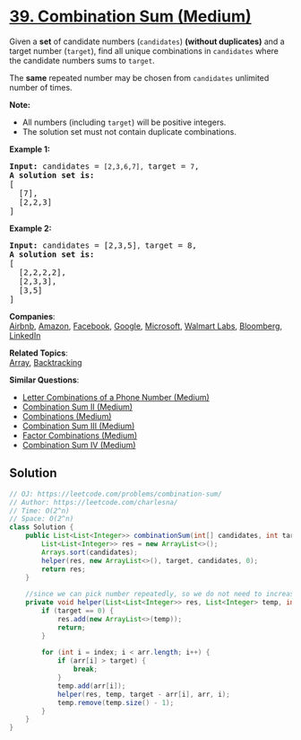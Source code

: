 # [39. Combination Sum (Medium)](https://leetcode.com/problems/combination-sum/)

<p>Given a <strong>set</strong> of candidate numbers (<code>candidates</code>) <strong>(without duplicates)</strong> and a target number (<code>target</code>), find all unique combinations in <code>candidates</code>&nbsp;where the candidate numbers sums to <code>target</code>.</p>

<p>The <strong>same</strong> repeated number may be chosen from <code>candidates</code>&nbsp;unlimited number of times.</p>

<p><strong>Note:</strong></p>

<ul>
	<li>All numbers (including <code>target</code>) will be positive integers.</li>
	<li>The solution set must not contain duplicate combinations.</li>
</ul>

<p><strong>Example 1:</strong></p>

<pre><strong>Input:</strong> candidates = <code>[2,3,6,7], </code>target = <code>7</code>,
<strong>A solution set is:</strong>
[
  [7],
  [2,2,3]
]
</pre>

<p><strong>Example 2:</strong></p>

<pre><strong>Input:</strong> candidates = [2,3,5]<code>, </code>target = 8,
<strong>A solution set is:</strong>
[
&nbsp; [2,2,2,2],
&nbsp; [2,3,3],
&nbsp; [3,5]
]
</pre>


**Companies**:  
[Airbnb](https://leetcode.com/company/airbnb), [Amazon](https://leetcode.com/company/amazon), [Facebook](https://leetcode.com/company/facebook), [Google](https://leetcode.com/company/google), [Microsoft](https://leetcode.com/company/microsoft), [Walmart Labs](https://leetcode.com/company/walmart-labs), [Bloomberg](https://leetcode.com/company/bloomberg), [LinkedIn](https://leetcode.com/company/linkedin)

**Related Topics**:  
[Array](https://leetcode.com/tag/array/), [Backtracking](https://leetcode.com/tag/backtracking/)

**Similar Questions**:
* [Letter Combinations of a Phone Number (Medium)](https://leetcode.com/problems/letter-combinations-of-a-phone-number/)
* [Combination Sum II (Medium)](https://leetcode.com/problems/combination-sum-ii/)
* [Combinations (Medium)](https://leetcode.com/problems/combinations/)
* [Combination Sum III (Medium)](https://leetcode.com/problems/combination-sum-iii/)
* [Factor Combinations (Medium)](https://leetcode.com/problems/factor-combinations/)
* [Combination Sum IV (Medium)](https://leetcode.com/problems/combination-sum-iv/)

## Solution 

```java
// OJ: https://leetcode.com/problems/combination-sum/
// Author: https://leetcode.com/charlesna/
// Time: O(2^n)
// Space: O(2^n)
class Solution {
    public List<List<Integer>> combinationSum(int[] candidates, int target) {
        List<List<Integer>> res = new ArrayList<>();
        Arrays.sort(candidates);
        helper(res, new ArrayList<>(), target, candidates, 0);
        return res;
    }
	
	//since we can pick number repeatedly, so we do not need to increase index for next level.
    private void helper(List<List<Integer>> res, List<Integer> temp, int target, int[] arr, int index) {
        if (target == 0) {
            res.add(new ArrayList<>(temp));
            return;
        }
		
        for (int i = index; i < arr.length; i++) {
            if (arr[i] > target) {
                break;
            }
            temp.add(arr[i]);
            helper(res, temp, target - arr[i], arr, i);
            temp.remove(temp.size() - 1);
        }
    }
}
```
